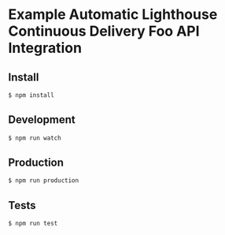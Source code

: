 # Example Automatic Lighthouse Continuous Delivery Foo API Integration


## Install

```bash
$ npm install
```

## Development

```bash
$ npm run watch
```

## Production

```bash
$ npm run production
```

## Tests

```bash
$ npm run test
```
